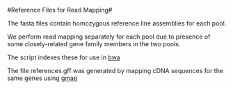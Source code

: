 #Reference Files for Read Mapping#

The fasta files contain homozygous reference line assemblies for each pool.

We perform read mapping separately for each pool due to presence of some closely-related gene family members in the two pools.

The script indexes these for use in [bwa ](http://bio-bwa.sourceforge.net/bwa.shtml)

The file references.gff was generated by mapping cDNA sequences for the same genes using [gmap](http://research-pub.gene.com/gmap/)
